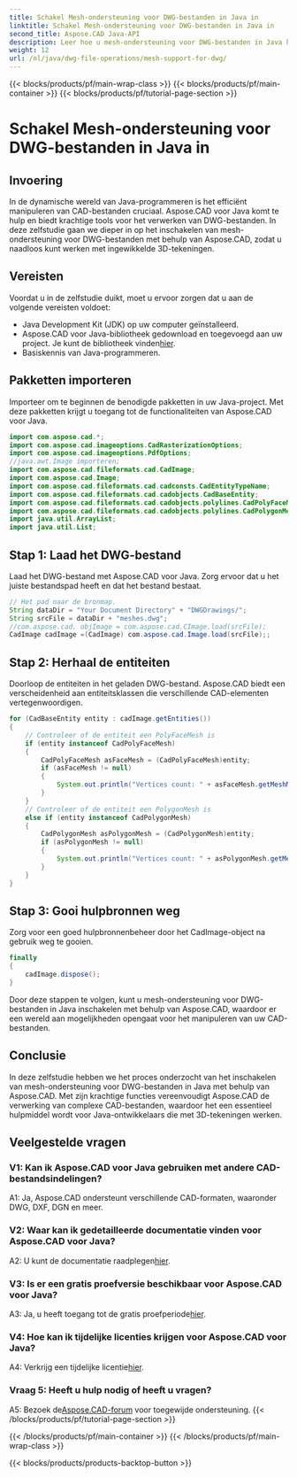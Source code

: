 ```yaml
---
title: Schakel Mesh-ondersteuning voor DWG-bestanden in Java in
linktitle: Schakel Mesh-ondersteuning voor DWG-bestanden in Java in
second_title: Aspose.CAD Java-API
description: Leer hoe u mesh-ondersteuning voor DWG-bestanden in Java kunt inschakelen met Aspose.CAD. Stapsgewijze handleiding voor naadloze manipulatie van 3D-tekeningen. #JavaProgramming #CADFiles
weight: 12
url: /nl/java/dwg-file-operations/mesh-support-for-dwg/
---
```


{{< blocks/products/pf/main-wrap-class >}}
{{< blocks/products/pf/main-container >}}
{{< blocks/products/pf/tutorial-page-section >}}

# Schakel Mesh-ondersteuning voor DWG-bestanden in Java in

## Invoering

In de dynamische wereld van Java-programmeren is het efficiënt manipuleren van CAD-bestanden cruciaal. Aspose.CAD voor Java komt te hulp en biedt krachtige tools voor het verwerken van DWG-bestanden. In deze zelfstudie gaan we dieper in op het inschakelen van mesh-ondersteuning voor DWG-bestanden met behulp van Aspose.CAD, zodat u naadloos kunt werken met ingewikkelde 3D-tekeningen.

## Vereisten

Voordat u in de zelfstudie duikt, moet u ervoor zorgen dat u aan de volgende vereisten voldoet:
- Java Development Kit (JDK) op uw computer geïnstalleerd.
-  Aspose.CAD voor Java-bibliotheek gedownload en toegevoegd aan uw project. Je kunt de bibliotheek vinden[hier](https://releases.aspose.com/cad/java/).
- Basiskennis van Java-programmeren.

## Pakketten importeren

Importeer om te beginnen de benodigde pakketten in uw Java-project. Met deze pakketten krijgt u toegang tot de functionaliteiten van Aspose.CAD voor Java.

```java
import com.aspose.cad.*;
import com.aspose.cad.imageoptions.CadRasterizationOptions;
import com.aspose.cad.imageoptions.PdfOptions;
//java.awt.Image importeren;
import com.aspose.cad.fileformats.cad.CadImage;
import com.aspose.cad.Image;
import com.aspose.cad.fileformats.cad.cadconsts.CadEntityTypeName;
import com.aspose.cad.fileformats.cad.cadobjects.CadBaseEntity;
import com.aspose.cad.fileformats.cad.cadobjects.polylines.CadPolyFaceMesh;
import com.aspose.cad.fileformats.cad.cadobjects.polylines.CadPolygonMesh;
import java.util.ArrayList;
import java.util.List;

```

## Stap 1: Laad het DWG-bestand

Laad het DWG-bestand met Aspose.CAD voor Java. Zorg ervoor dat u het juiste bestandspad heeft en dat het bestand bestaat.

```java
// Het pad naar de bronmap.
String dataDir = "Your Document Directory" + "DWGDrawings/";
String srcFile = dataDir + "meshes.dwg";
//com.aspose.cad. objImage = com.aspose.cad.CImage.load(srcFile);
CadImage cadImage =(CadImage) com.aspose.cad.Image.load(srcFile);;
```

## Stap 2: Herhaal de entiteiten

Doorloop de entiteiten in het geladen DWG-bestand. Aspose.CAD biedt een verscheidenheid aan entiteitsklassen die verschillende CAD-elementen vertegenwoordigen.

```java
for (CadBaseEntity entity : cadImage.getEntities())
{
    // Controleer of de entiteit een PolyFaceMesh is
    if (entity instanceof CadPolyFaceMesh)
    {
        CadPolyFaceMesh asFaceMesh = (CadPolyFaceMesh)entity;
        if (asFaceMesh != null)
        {
            System.out.println("Vertices count: " + asFaceMesh.getMeshMVertexCount());
        }
    }
    // Controleer of de entiteit een PolygonMesh is
    else if (entity instanceof CadPolygonMesh)
    {
        CadPolygonMesh asPolygonMesh = (CadPolygonMesh)entity;
        if (asPolygonMesh != null)
        {
            System.out.println("Vertices count: " + asPolygonMesh.getMeshMVertexCount());
        }
    }
}
```

## Stap 3: Gooi hulpbronnen weg

Zorg voor een goed hulpbronnenbeheer door het CadImage-object na gebruik weg te gooien.

```java
finally
{
    cadImage.dispose();
}
```

Door deze stappen te volgen, kunt u mesh-ondersteuning voor DWG-bestanden in Java inschakelen met behulp van Aspose.CAD, waardoor er een wereld aan mogelijkheden opengaat voor het manipuleren van uw CAD-bestanden.

## Conclusie

In deze zelfstudie hebben we het proces onderzocht van het inschakelen van mesh-ondersteuning voor DWG-bestanden in Java met behulp van Aspose.CAD. Met zijn krachtige functies vereenvoudigt Aspose.CAD de verwerking van complexe CAD-bestanden, waardoor het een essentieel hulpmiddel wordt voor Java-ontwikkelaars die met 3D-tekeningen werken.

## Veelgestelde vragen

### V1: Kan ik Aspose.CAD voor Java gebruiken met andere CAD-bestandsindelingen?

A1: Ja, Aspose.CAD ondersteunt verschillende CAD-formaten, waaronder DWG, DXF, DGN en meer.

### V2: Waar kan ik gedetailleerde documentatie vinden voor Aspose.CAD voor Java?

 A2: U kunt de documentatie raadplegen[hier](https://reference.aspose.com/cad/java/).

### V3: Is er een gratis proefversie beschikbaar voor Aspose.CAD voor Java?

 A3: Ja, u heeft toegang tot de gratis proefperiode[hier](https://releases.aspose.com/).

### V4: Hoe kan ik tijdelijke licenties krijgen voor Aspose.CAD voor Java?

 A4: Verkrijg een tijdelijke licentie[hier](https://purchase.aspose.com/temporary-license/).

### Vraag 5: Heeft u hulp nodig of heeft u vragen?

A5: Bezoek de[Aspose.CAD-forum](https://forum.aspose.com/c/cad/19) voor toegewijde ondersteuning.
{{< /blocks/products/pf/tutorial-page-section >}}

{{< /blocks/products/pf/main-container >}}
{{< /blocks/products/pf/main-wrap-class >}}

{{< blocks/products/products-backtop-button >}}

